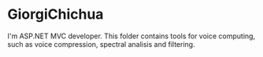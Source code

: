 # GiorgiChichua
I'm ASP.NET MVC developer.
This folder contains tools for voice computing, such as voice compression, spectral analisis and filtering.
